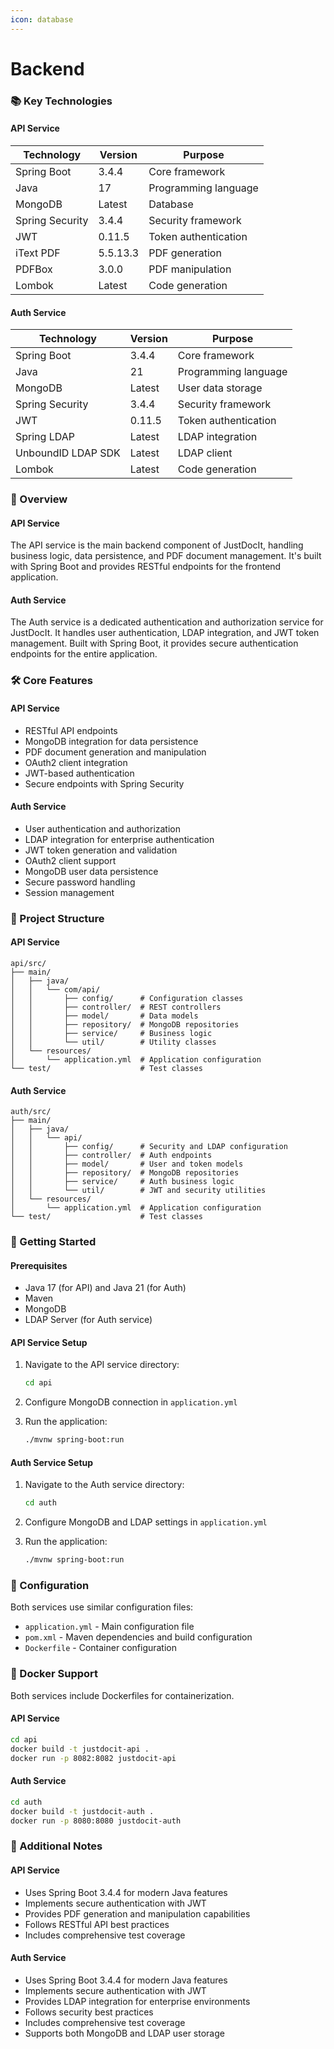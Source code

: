 ```yaml
---
icon: database
---
```


# Backend

### 📚 Key Technologies

#### API Service

| Technology      | Version  | Purpose              |
| --------------- | -------- | -------------------- |
| Spring Boot     | 3.4.4    | Core framework       |
| Java            | 17       | Programming language |
| MongoDB         | Latest   | Database             |
| Spring Security | 3.4.4    | Security framework   |
| JWT             | 0.11.5   | Token authentication |
| iText PDF       | 5.5.13.3 | PDF generation       |
| PDFBox          | 3.0.0    | PDF manipulation     |
| Lombok          | Latest   | Code generation      |

#### Auth Service

| Technology         | Version | Purpose              |
| ------------------ | ------- | -------------------- |
| Spring Boot        | 3.4.4   | Core framework       |
| Java               | 21      | Programming language |
| MongoDB            | Latest  | User data storage    |
| Spring Security    | 3.4.4   | Security framework   |
| JWT                | 0.11.5  | Token authentication |
| Spring LDAP        | Latest  | LDAP integration     |
| UnboundID LDAP SDK | Latest  | LDAP client          |
| Lombok             | Latest  | Code generation      |

### 🚀 Overview

#### API Service

The API service is the main backend component of JustDocIt, handling business logic, data persistence, and PDF document management. It's built with Spring Boot and provides RESTful endpoints for the frontend application.

#### Auth Service

The Auth service is a dedicated authentication and authorization service for JustDocIt. It handles user authentication, LDAP integration, and JWT token management. Built with Spring Boot, it provides secure authentication endpoints for the entire application.

### 🛠️ Core Features

#### API Service

* RESTful API endpoints
* MongoDB integration for data persistence
* PDF document generation and manipulation
* OAuth2 client integration
* JWT-based authentication
* Secure endpoints with Spring Security

#### Auth Service

* User authentication and authorization
* LDAP integration for enterprise authentication
* JWT token generation and validation
* OAuth2 client support
* MongoDB user data persistence
* Secure password handling
* Session management

### 📁 Project Structure

#### API Service

```
api/src/
├── main/
│   ├── java/
│   │   └── com/api/
│   │       ├── config/      # Configuration classes
│   │       ├── controller/  # REST controllers
│   │       ├── model/       # Data models
│   │       ├── repository/  # MongoDB repositories
│   │       ├── service/     # Business logic
│   │       └── util/        # Utility classes
│   └── resources/
│       └── application.yml  # Application configuration
└── test/                    # Test classes
```

#### Auth Service

```
auth/src/
├── main/
│   ├── java/
│   │   └── api/
│   │       ├── config/      # Security and LDAP configuration
│   │       ├── controller/  # Auth endpoints
│   │       ├── model/       # User and token models
│   │       ├── repository/  # MongoDB repositories
│   │       ├── service/     # Auth business logic
│   │       └── util/        # JWT and security utilities
│   └── resources/
│       └── application.yml  # Application configuration
└── test/                    # Test classes
```

### 🚀 Getting Started

#### Prerequisites

* Java 17 (for API) and Java 21 (for Auth)
* Maven
* MongoDB
* LDAP Server (for Auth service)

#### API Service Setup

1.  Navigate to the API service directory:

    ```bash
    cd api
    ```
2. Configure MongoDB connection in `application.yml`
3.  Run the application:

    ```bash
    ./mvnw spring-boot:run
    ```

#### Auth Service Setup

1.  Navigate to the Auth service directory:

    ```bash
    cd auth
    ```
2. Configure MongoDB and LDAP settings in `application.yml`
3.  Run the application:

    ```bash
    ./mvnw spring-boot:run
    ```

### 🔧 Configuration

Both services use similar configuration files:

* `application.yml` - Main configuration file
* `pom.xml` - Maven dependencies and build configuration
* `Dockerfile` - Container configuration

### 🐳 Docker Support

Both services include Dockerfiles for containerization.

#### API Service

```bash
cd api
docker build -t justdocit-api .
docker run -p 8082:8082 justdocit-api
```

#### Auth Service

```bash
cd auth
docker build -t justdocit-auth .
docker run -p 8080:8080 justdocit-auth
```

### 📝 Additional Notes

#### API Service

* Uses Spring Boot 3.4.4 for modern Java features
* Implements secure authentication with JWT
* Provides PDF generation and manipulation capabilities
* Follows RESTful API best practices
* Includes comprehensive test coverage

#### Auth Service

* Uses Spring Boot 3.4.4 for modern Java features
* Implements secure authentication with JWT
* Provides LDAP integration for enterprise environments
* Follows security best practices
* Includes comprehensive test coverage
* Supports both MongoDB and LDAP user storage
